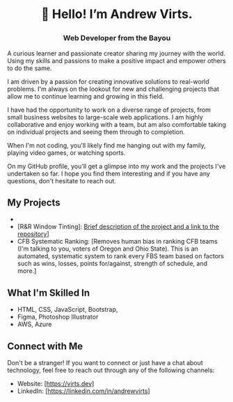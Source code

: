 # <p align="center">👋 Hello! I’m Andrew Virts.</p>
### <p align="center">Web Developer from the Bayou</p>
A curious learner and passionate creator sharing my journey with the world. Using my skills and passions to make a positive impact and empower others to do the same. 

I am driven by a passion for creating innovative solutions to real-world problems. I'm always on the lookout for new and challenging projects that allow me to continue learning and growing in this field.

I have had the opportunity to work on a diverse range of projects, from small business websites to large-scale web applications. I am highly collaborative and enjoy working with a team, but am also comfortable taking on individual projects and seeing them through to completion.

When I'm not coding, you'll likely find me hanging out with my family, playing video games, or watching sports.

On my GitHub profile, you'll get a glimpse into my work and the projects I've undertaken so far. I hope you find them interesting and if you have any questions, don't hesitate to reach out.

## My Projects

- [Onyxia's Lair]: [(https://github.com/asvirts/onyxias-lair)]
- [R&R Window Tinting]: [Brief description of the project and a link to the repository](https://github.com/asvirts/r-and-r)]
- CFB Systematic Ranking: [Removes human bias in ranking CFB teams (I'm talking to you, voters of Oregon and Ohio State). This is an automated, systematic system to rank every FBS team based on factors such as wins, losses, points for/against, strength of schedule, and more.]

## What I'm Skilled In

- HTML, CSS, JavaScript, Bootstrap,
- Figma, Photoshop Illustrator
- AWS, Azure

## Connect with Me

Don't be a stranger! If you want to connect or just have a chat about technology, feel free to reach out through any of the following channels:

- Website: [https://virts.dev]
- LinkedIn: [https://linkedin.com/in/andrewvirts]
